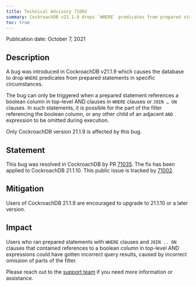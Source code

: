 ```yaml
---
title: Technical Advisory 71002
summary: CockroachDB v21.1.9 drops `WHERE` predicates from prepared statements in specific circumstances
toc: true
---
```


Publication date: October 7, 2021

## Description

A bug was introduced in CockroachDB v21.1.9 which causes the database to drop `WHERE` predicates from prepared statements in specific circumstances.

The bug can only be triggered when a prepared statement references a boolean column in top-level AND clauses in `WHERE` clauses or `JOIN … ON` clauses. In such statements, it is possible for the part of the filter referencing the boolean column, or any other child of an adjacent `AND` expression to be omitted during execution.

Only CockroachDB version 21.1.9 is affected by this bug.


## Statement

This bug was resolved in CockroachDB by PR [71035](https://github.com/cockroachdb/cockroach/pull/71035).
The fix has been applied to CockroachDB 21.1.10.
This public issue is tracked by [71002](https://github.com/cockroachdb/cockroach/issues/71002).

## Mitigation

Users of CockroachDB 21.1.9 are encouraged to upgrade to 21.1.10 or a later version.

## Impact

Users who ran prepared statements with `WHERE` clauses and `JOIN .. ON` clauses that contained references to a boolean column in top-level AND expressions could have gotten incorrect query results, caused by incorrect omission of parts of the filter.

Please reach out to the [support team](https://support.cockroachlabs.com/) if you need more information or assistance.
